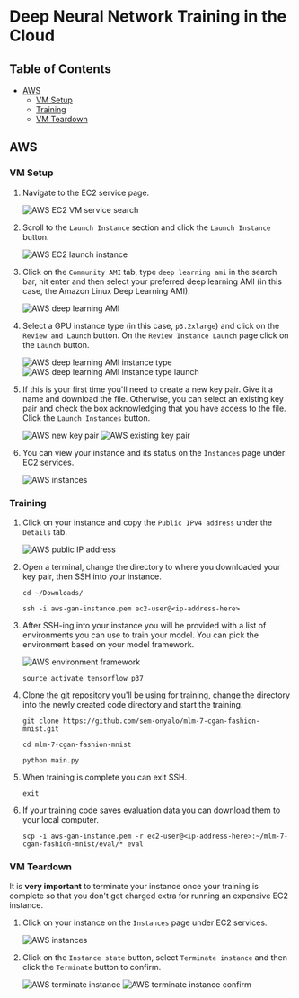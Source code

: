 # Deep Neural Network Training in the Cloud

## Table of Contents

* [AWS](#aws)
    * [VM Setup](#vm-setup)
    * [Training](#training)
    * [VM Teardown](#vm-teardown)

## AWS

### VM Setup

1. Navigate to the EC2 service page.

    ![AWS EC2 VM service search](imgs/aws-ec2.png)

2. Scroll to the `Launch Instance` section and click the `Launch Instance` button.

    ![AWS EC2 launch instance](imgs/aws-launch-instance.png)

3. Click on the `Community AMI` tab, type `deep learning ami` in the search bar, hit enter and then select your preferred deep learning AMI (in this case, the Amazon Linux Deep Learning AMI).

    ![AWS deep learning AMI](imgs/aws-deep-learning-ami.png)

4. Select a GPU instance type (in this case, `p3.2xlarge`) and click on the `Review and Launch` button. On the `Review Instance Launch` page click on the `Launch` button.

    ![AWS deep learning AMI instance type](imgs/aws-instance-type.png)
![AWS deep learning AMI instance type launch](imgs/aws-instance-type-launch.png)

5. If this is your first time you'll need to create a new key pair. Give it a name and download the file. Otherwise, you can select an existing key pair and check the box acknowledging that you have access to the file. Click the `Launch Instances` button.

    ![AWS new key pair](imgs/aws-key-pair-new.png)
    ![AWS existing key pair](imgs/aws-key-pair-existing.png)

6. You can view your instance and its status on the `Instances` page under EC2 services.

    ![AWS instances](imgs/aws-instances.png)

### Training

1. Click on your instance and copy the `Public IPv4 address` under the `Details` tab.

    ![AWS public IP address](imgs/aws-instance-ip-address.png)

2. Open a terminal, change the directory to where you downloaded your key pair, then SSH into your instance.

    ```
    cd ~/Downloads/

    ssh -i aws-gan-instance.pem ec2-user@<ip-address-here>
    ```

3. After SSH-ing into your instance you will be provided with a list of environments you can use to train your model. You can pick the environment based on your model framework.

   ![AWS environment framework](imgs/aws-instance-ssh.png)

    ```
    source activate tensorflow_p37
    ```

4. Clone the git repository you'll be using for training, change the directory into the newly created code directory and start the training.

    ```
    git clone https://github.com/sem-onyalo/mlm-7-cgan-fashion-mnist.git

    cd mlm-7-cgan-fashion-mnist

    python main.py
    ```

5. When training is complete you can exit SSH.

    ```
    exit
    ```

6. If your training code saves evaluation data you can download them to your local computer.

   ```
   scp -i aws-gan-instance.pem -r ec2-user@<ip-address-here>:~/mlm-7-cgan-fashion-mnist/eval/* eval
   ```

### VM Teardown

It is **very important** to terminate your instance once your training is complete so that you don't get charged extra for running an expensive EC2 instance.

1. Click on your instance on the `Instances` page under EC2 services.

    ![AWS instances](imgs/aws-instances.png)

2. Click on the `Instance state` button, select `Terminate instance` and then click the `Terminate` button to confirm.

    ![AWS terminate instance](imgs/aws-terminate-instance.png)
    ![AWS terminate instance confirm](imgs/aws-terminate-instance-confirm.png)
